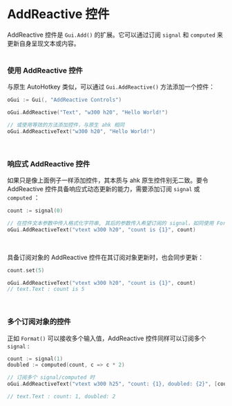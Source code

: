 # AddReactive 控件

AddReactive 控件是 `Gui.Add()` 的扩展。它可以通过订阅 `signal` 和 `computed` 来更新自身呈现文本或内容。
<br>
<br>

### 使用 AddReactive 控件

与原生 AutoHotkey 类似，可以通过 `Gui.AddReactive()` 方法添加一个控件：
```go
oGui := Gui(, "AddReactive Controls")

oGui.AddReactive("Text", "w300 h20", "Hello World!")

// 或使用等效的方法添加控件，与原生 ahk 相同
oGui.AddReactiveText("w300 h20", "Hello World!")
```
<br>

### 响应式 AddReactive 控件

如果只是像上面例子一样添加控件，其本质与 ahk 原生控件别无二致。要令 AddReactive 控件具备响应式动态更新的能力，需要添加订阅 `signal` 或 `computed` ：
```go
count := signal(0)

// 在控件文本参数中传入格式化字符串, 其后的参数传入希望订阅的 signal，如同使用 Format() 一样
oGui.AddReactiveText("vtext w300 h20", "count is {1}", count)
```
<br>

具备订阅对象的 AddReactive 控件在其订阅对象更新时，也会同步更新：
```go
count.set(5)

oGui.AddReactiveText("vtext w300 h20", "count is {1}", count)
// text.Text : count is 5
```
<br>

### 多个订阅对象的控件

正如 `Format()` 可以接收多个输入值，AddReactive 控件同样可以订阅多个 `signal` :
```go
count := signal(1)
doubled := computed(count, c => c * 2)

// 订阅多个 signal/computed 时
oGui.AddReactiveText("vtext w300 h25", "count: {1}, doubled: {2}", [count, doubled])

// text.Text : count: 1, doubled: 2
```
<br>